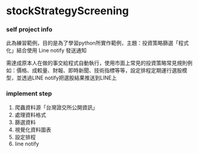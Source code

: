 # stockStrategyScreening 

### self project info
此為練習範例，目的是為了學習python所實作範例，主題：投資策略篩選「程式化」結合使用 Line notify 發送通知

需達成原本人在做的事交給程式自動執行，使用市面上常見的投資策略常見規則例如：價格、成較量、財報、即時新聞、技術指標等等，設定排程定期運行選股模型，並透過LINE notify把選股結果推送到LINE上

### implement step 
1. 爬蟲資料源「台灣證交所公開資訊」
2. 處理資料格式
3. 篩選資料
4. 視覺化資料圖表
5. 設定排程
6. line notify

